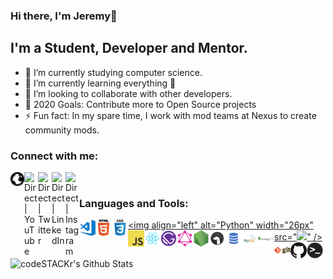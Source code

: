 ### Hi there, I'm Jeremy👋

## I'm a Student, Developer and Mentor.
- 🔭 I’m currently studying computer science.
- 🌱 I’m currently learning everything 🤣
- 👯 I’m looking to collaborate with other developers.
- 🥅 2020 Goals: Contribute more to Open Source projects
- ⚡ Fun fact: In my spare time, I work with mod teams at Nexus to create community mods.

### Connect with me:

[<img align="left" alt="personal" width="22px" src="https://raw.githubusercontent.com/iconic/open-iconic/master/svg/globe.svg" />][website]
[<img align="left" alt="Direct | YouTube" width="22px" src="https://cdn.jsdelivr.net/npm/simple-icons@v3/icons/youtube.svg" />][youtube]
[<img align="left" alt="Direct | Twitter" width="22px" src="https://cdn.jsdelivr.net/npm/simple-icons@v3/icons/twitter.svg" />][twitter]
[<img align="left" alt="Direct | LinkedIn" width="22px" src="https://cdn.jsdelivr.net/npm/simple-icons@v3/icons/linkedin.svg" />][linkedin]
[<img align="left" alt="Direct | Instagram" width="22px" src="https://cdn.jsdelivr.net/npm/simple-icons@v3/icons/instagram.svg" />][instagram]

<br />

### Languages and Tools:
[<img align="left" alt="Visual Studio Code" width="26px" src="https://raw.githubusercontent.com/github/explore/80688e429a7d4ef2fca1e82350fe8e3517d3494d/topics/visual-studio-code/visual-studio-code.png" />][webdevplaylist]
[<img align="left" alt="HTML5" width="26px" src="https://raw.githubusercontent.com/github/explore/80688e429a7d4ef2fca1e82350fe8e3517d3494d/topics/html/html.png" />][webdevplaylist]
[<img align="left" alt="CSS3" width="26px" src="https://raw.githubusercontent.com/github/explore/80688e429a7d4ef2fca1e82350fe8e3517d3494d/topics/css/css.png" />][cssplaylist]
[<img align="left" alt="Python" width="26px" src="<img src="https://img.icons8.com/dusk/64/000000/python.png"/>" />][cssplaylist]
[<img align="left" alt="JavaScript" width="26px" src="https://raw.githubusercontent.com/github/explore/80688e429a7d4ef2fca1e82350fe8e3517d3494d/topics/javascript/javascript.png" />][jsplaylist]
[<img align="left" alt="React" width="26px" src="https://raw.githubusercontent.com/github/explore/80688e429a7d4ef2fca1e82350fe8e3517d3494d/topics/react/react.png" />][reactplaylist]
[<img align="left" alt="Gatsby" width="26px" src="https://raw.githubusercontent.com/github/explore/e94815998e4e0713912fed477a1f346ec04c3da2/topics/gatsby/gatsby.png" />][webdevplaylist]
[<img align="left" alt="GraphQL" width="26px" src="https://raw.githubusercontent.com/github/explore/80688e429a7d4ef2fca1e82350fe8e3517d3494d/topics/graphql/graphql.png" />][webdevplaylist]
[<img align="left" alt="Node.js" width="26px" src="https://raw.githubusercontent.com/github/explore/80688e429a7d4ef2fca1e82350fe8e3517d3494d/topics/nodejs/nodejs.png" />][webdevplaylist]
[<img align="left" alt="Deno" width="26px" src="https://raw.githubusercontent.com/github/explore/361e2821e2dea67711cde99c9c40ed357061cf27/topics/deno/deno.png" />][webdevplaylist]
[<img align="left" alt="SQL" width="26px" src="https://raw.githubusercontent.com/github/explore/80688e429a7d4ef2fca1e82350fe8e3517d3494d/topics/sql/sql.png" />][webdevplaylist]
[<img align="left" alt="MySQL" width="26px" src="https://raw.githubusercontent.com/github/explore/80688e429a7d4ef2fca1e82350fe8e3517d3494d/topics/mysql/mysql.png" />][webdevplaylist]
[<img align="left" alt="MongoDB" width="26px" src="https://raw.githubusercontent.com/github/explore/80688e429a7d4ef2fca1e82350fe8e3517d3494d/topics/mongodb/mongodb.png" />][webdevplaylist]
[<img align="left" alt="Git" width="26px" src="https://raw.githubusercontent.com/github/explore/80688e429a7d4ef2fca1e82350fe8e3517d3494d/topics/git/git.png" />][webdevplaylist]
[<img align="left" alt="GitHub" width="26px" src="https://raw.githubusercontent.com/github/explore/78df643247d429f6cc873026c0622819ad797942/topics/github/github.png" />][webdevplaylist]
[<img align="left" alt="HTML5" width="26px" src="https://raw.githubusercontent.com/github/explore/80688e429a7d4ef2fca1e82350fe8e3517d3494d/topics/terminal/terminal.png" />][webdevplaylist]


<img align="left" alt="codeSTACKr's Github Stats" src="https://github-readme-stats.codestackr.vercel.app/api?username=Nero57021&show_icons=true&hide_border=true" />

[linkedin]: https://www.linkedin.com/in/jeremy57021/
[website]: ToBeFilledLater
[twitter]: https://twitter.com/Jeremy57021
[youtube]: https://www.youtube.com/channel/UC0hYh1bf1Uv3LyekWKvzmDQ/videos?view_as=subscriber
[instagram]: https://www.instagram.com/nero_decimo/
[webdevplaylist]: somethinghere
[jsplaylist]: somethinghere
[cssplaylist]: somethinghere
[reactplaylist]: somethinghere